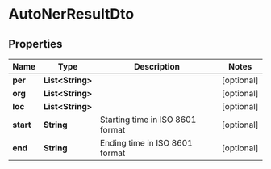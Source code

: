 # AutoNerResultDto

## Properties
Name | Type | Description | Notes
------------ | ------------- | ------------- | -------------
**per** | **List&lt;String&gt;** |  |  [optional]
**org** | **List&lt;String&gt;** |  |  [optional]
**loc** | **List&lt;String&gt;** |  |  [optional]
**start** | **String** | Starting time in ISO 8601 format |  [optional]
**end** | **String** | Ending time in ISO 8601 format |  [optional]
